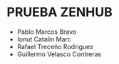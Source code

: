 # PRUEBA ZENHUB
- Pablo Marcos Bravo
- Ionut Catalin Marc
- Rafael Treceño Rodriguez
- Guillermo Velasco Contreras
